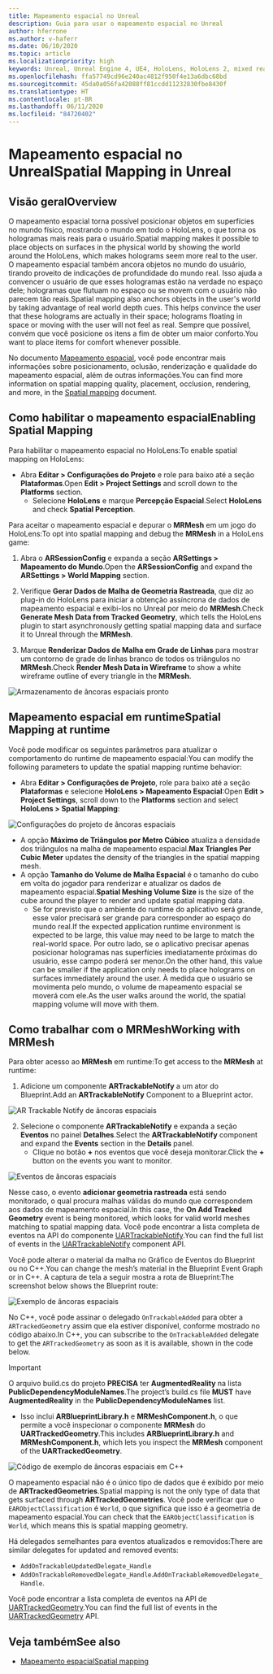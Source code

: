```yaml
---
title: Mapeamento espacial no Unreal
description: Guia para usar o mapeamento espacial no Unreal
author: hferrone
ms.author: v-haferr
ms.date: 06/10/2020
ms.topic: article
ms.localizationpriority: high
keywords: Unreal, Unreal Engine 4, UE4, HoloLens, HoloLens 2, mixed reality, development, features, documentation, guides, holograms, spatial mapping
ms.openlocfilehash: ffa57749cd96e240ac4812f950f4e13a6dbc68bd
ms.sourcegitcommit: 45da0a056fa42088ff81ccdd11232830fbe8430f
ms.translationtype: HT
ms.contentlocale: pt-BR
ms.lasthandoff: 06/11/2020
ms.locfileid: "84720402"
---
```

# <a name="spatial-mapping-in-unreal"></a><span data-ttu-id="2dd79-104">Mapeamento espacial no Unreal</span><span class="sxs-lookup"><span data-stu-id="2dd79-104">Spatial Mapping in Unreal</span></span>

## <a name="overview"></a><span data-ttu-id="2dd79-105">Visão geral</span><span class="sxs-lookup"><span data-stu-id="2dd79-105">Overview</span></span>
<span data-ttu-id="2dd79-106">O mapeamento espacial torna possível posicionar objetos em superfícies no mundo físico, mostrando o mundo em todo o HoloLens, o que torna os hologramas mais reais para o usuário.</span><span class="sxs-lookup"><span data-stu-id="2dd79-106">Spatial mapping makes it possible to place objects on surfaces in the physical world by showing the world around the HoloLens, which makes holograms seem more real to the user.</span></span> <span data-ttu-id="2dd79-107">O mapeamento espacial também ancora objetos no mundo do usuário, tirando proveito de indicações de profundidade do mundo real. Isso ajuda a convencer o usuário de que esses hologramas estão na verdade no espaço dele; hologramas que flutuam no espaço ou se movem com o usuário não parecem tão reais.</span><span class="sxs-lookup"><span data-stu-id="2dd79-107">Spatial mapping also anchors objects in the user's world by taking advantage of real world depth cues. This helps convince the user that these holograms are actually in their space; holograms floating in space or moving with the user will not feel as real.</span></span> <span data-ttu-id="2dd79-108">Sempre que possível, convém que você posicione os itens a fim de obter um maior conforto.</span><span class="sxs-lookup"><span data-stu-id="2dd79-108">You want to place items for comfort whenever possible.</span></span>

<span data-ttu-id="2dd79-109">No documento [Mapeamento espacial](spatial-mapping.md), você pode encontrar mais informações sobre posicionamento, oclusão, renderização e qualidade do mapeamento espacial, além de outras informações.</span><span class="sxs-lookup"><span data-stu-id="2dd79-109">You can find more information on spatial mapping quality, placement, occlusion, rendering, and more, in the [Spatial mapping](spatial-mapping.md) document.</span></span>

## <a name="enabling-spatial-mapping"></a><span data-ttu-id="2dd79-110">Como habilitar o mapeamento espacial</span><span class="sxs-lookup"><span data-stu-id="2dd79-110">Enabling Spatial Mapping</span></span>

<span data-ttu-id="2dd79-111">Para habilitar o mapeamento espacial no HoloLens:</span><span class="sxs-lookup"><span data-stu-id="2dd79-111">To enable spatial mapping on HoloLens:</span></span>
- <span data-ttu-id="2dd79-112">Abra **Editar > Configurações do Projeto** e role para baixo até a seção **Plataformas**.</span><span class="sxs-lookup"><span data-stu-id="2dd79-112">Open **Edit > Project Settings** and scroll down to the **Platforms** section.</span></span>    
    + <span data-ttu-id="2dd79-113">Selecione **HoloLens** e marque **Percepção Espacial**.</span><span class="sxs-lookup"><span data-stu-id="2dd79-113">Select **HoloLens** and check **Spatial Perception**.</span></span>

<span data-ttu-id="2dd79-114">Para aceitar o mapeamento espacial e depurar o **MRMesh** em um jogo do HoloLens:</span><span class="sxs-lookup"><span data-stu-id="2dd79-114">To opt into spatial mapping and debug the **MRMesh** in a HoloLens game:</span></span>
1. <span data-ttu-id="2dd79-115">Abra o **ARSessionConfig** e expanda a seção **ARSettings > Mapeamento do Mundo**.</span><span class="sxs-lookup"><span data-stu-id="2dd79-115">Open the **ARSessionConfig** and expand the **ARSettings > World Mapping** section.</span></span> 

2. <span data-ttu-id="2dd79-116">Verifique **Gerar Dados de Malha de Geometria Rastreada**, que diz ao plug-in do HoloLens para iniciar a obtenção assíncrona de dados de mapeamento espacial e exibi-los no Unreal por meio do **MRMesh**.</span><span class="sxs-lookup"><span data-stu-id="2dd79-116">Check **Generate Mesh Data from Tracked Geometry**, which tells the HoloLens plugin to start asynchronously getting spatial mapping data and surface it to Unreal through the **MRMesh**.</span></span> 
3. <span data-ttu-id="2dd79-117">Marque **Renderizar Dados de Malha em Grade de Linhas** para mostrar um contorno de grade de linhas branco de todos os triângulos no **MRMesh**.</span><span class="sxs-lookup"><span data-stu-id="2dd79-117">Check **Render Mesh Data in Wireframe** to show a white wireframe outline of every triangle in the **MRMesh**.</span></span> 

![Armazenamento de âncoras espaciais pronto](images/unreal-spatialmapping-arsettings.PNG)


## <a name="spatial-mapping-at-runtime"></a><span data-ttu-id="2dd79-119">Mapeamento espacial em runtime</span><span class="sxs-lookup"><span data-stu-id="2dd79-119">Spatial Mapping at runtime</span></span>
<span data-ttu-id="2dd79-120">Você pode modificar os seguintes parâmetros para atualizar o comportamento do runtime de mapeamento espacial:</span><span class="sxs-lookup"><span data-stu-id="2dd79-120">You can modify the following parameters to update the spatial mapping runtime behavior:</span></span>

- <span data-ttu-id="2dd79-121">Abra **Editar > Configurações de Projeto**, role para baixo até a seção **Plataformas** e selecione **HoloLens > Mapeamento Espacial**:</span><span class="sxs-lookup"><span data-stu-id="2dd79-121">Open **Edit > Project Settings**, scroll down to the **Platforms** section and select **HoloLens > Spatial Mapping**:</span></span> 

![Configurações do projeto de âncoras espaciais](images/unreal-spatialmapping-projectsettings.PNG)

- <span data-ttu-id="2dd79-123">A opção **Máximo de Triângulos por Metro Cúbico** atualiza a densidade dos triângulos na malha de mapeamento espacial.</span><span class="sxs-lookup"><span data-stu-id="2dd79-123">**Max Triangles Per Cubic Meter** updates the density of the triangles in the spatial mapping mesh.</span></span>  
- <span data-ttu-id="2dd79-124">A opção **Tamanho do Volume de Malha Espacial** é o tamanho do cubo em volta do jogador para renderizar e atualizar os dados de mapeamento espacial.</span><span class="sxs-lookup"><span data-stu-id="2dd79-124">**Spatial Meshing Volume Size** is the size of the cube around the player to render and update spatial mapping data.</span></span>  
    + <span data-ttu-id="2dd79-125">Se for previsto que o ambiente do runtime do aplicativo será grande, esse valor precisará ser grande para corresponder ao espaço do mundo real.</span><span class="sxs-lookup"><span data-stu-id="2dd79-125">If the expected application runtime environment is expected to be large, this value may need to be large to match the real-world space.</span></span>  <span data-ttu-id="2dd79-126">Por outro lado, se o aplicativo precisar apenas posicionar hologramas nas superfícies imediatamente próximas do usuário, esse campo poderá ser menor.</span><span class="sxs-lookup"><span data-stu-id="2dd79-126">On the other hand, this value can be smaller if the application only needs to place holograms on surfaces immediately around the user.</span></span> <span data-ttu-id="2dd79-127">À medida que o usuário se movimenta pelo mundo, o volume de mapeamento espacial se moverá com ele.</span><span class="sxs-lookup"><span data-stu-id="2dd79-127">As the user walks around the world, the spatial mapping volume will move with them.</span></span> 

## <a name="working-with-mrmesh"></a><span data-ttu-id="2dd79-128">Como trabalhar com o MRMesh</span><span class="sxs-lookup"><span data-stu-id="2dd79-128">Working with MRMesh</span></span>
<span data-ttu-id="2dd79-129">Para obter acesso ao **MRMesh** em runtime:</span><span class="sxs-lookup"><span data-stu-id="2dd79-129">To get access to the **MRMesh** at runtime:</span></span>
1. <span data-ttu-id="2dd79-130">Adicione um componente **ARTrackableNotify** a um ator do Blueprint.</span><span class="sxs-lookup"><span data-stu-id="2dd79-130">Add an **ARTrackableNotify** Component to a Blueprint actor.</span></span> 

![AR Trackable Notify de âncoras espaciais](images/unreal-spatialmapping-artrackablenotify.PNG)

2. <span data-ttu-id="2dd79-132">Selecione o componente **ARTrackableNotify** e expanda a seção **Eventos** no painel **Detalhes**.</span><span class="sxs-lookup"><span data-stu-id="2dd79-132">Select the **ARTrackableNotify** component and expand the **Events** section in the **Details** panel.</span></span> 
    - <span data-ttu-id="2dd79-133">Clique no botão **+** nos eventos que você deseja monitorar.</span><span class="sxs-lookup"><span data-stu-id="2dd79-133">Click the **+** button on the events you want to monitor.</span></span> 

![Eventos de âncoras espaciais](images/unreal-spatialmapping-events.PNG)

<span data-ttu-id="2dd79-135">Nesse caso, o evento **adicionar geometria rastreada** está sendo monitorado, o qual procura malhas válidas do mundo que correspondem aos dados de mapeamento espacial.</span><span class="sxs-lookup"><span data-stu-id="2dd79-135">In this case, the **On Add Tracked Geometry** event is being monitored, which looks for valid world meshes matching to spatial mapping data.</span></span> <span data-ttu-id="2dd79-136">Você pode encontrar a lista completa de eventos na API do componente [UARTrackableNotify](https://docs.unrealengine.com/API/Runtime/AugmentedReality/UARTrackableNotifyComponent/index.html).</span><span class="sxs-lookup"><span data-stu-id="2dd79-136">You can find the full list of events in the [UARTrackableNotify](https://docs.unrealengine.com/API/Runtime/AugmentedReality/UARTrackableNotifyComponent/index.html) component API.</span></span> 

<span data-ttu-id="2dd79-137">Você pode alterar o material da malha no Gráfico de Eventos do Blueprint ou no C++.</span><span class="sxs-lookup"><span data-stu-id="2dd79-137">You can change the mesh’s material in the Blueprint Event Graph or in C++.</span></span> <span data-ttu-id="2dd79-138">A captura de tela a seguir mostra a rota de Blueprint:</span><span class="sxs-lookup"><span data-stu-id="2dd79-138">The screenshot below shows the Blueprint route:</span></span> 

![Exemplo de âncoras espaciais](images/unreal-spatialmapping-example.PNG)

<span data-ttu-id="2dd79-140">No C++, você pode assinar o delegado `OnTrackableAdded` para obter a `ARTrackedGeometry` assim que ela estiver disponível, conforme mostrado no código abaixo.</span><span class="sxs-lookup"><span data-stu-id="2dd79-140">In C++, you can subscribe to the `OnTrackableAdded` delegate to get the `ARTrackedGeometry` as soon as it is available, shown in the code below.</span></span> 

> [!IMPORTANT]
> <span data-ttu-id="2dd79-141">O arquivo build.cs do projeto **PRECISA** ter **AugmentedReality** na lista **PublicDependencyModuleNames**.</span><span class="sxs-lookup"><span data-stu-id="2dd79-141">The project’s build.cs file **MUST** have **AugmentedReality** in the **PublicDependencyModuleNames** list.</span></span>
> - <span data-ttu-id="2dd79-142">Isso inclui **ARBlueprintLibrary.h** e **MRMeshComponent.h**, o que permite a você inspecionar o componente **MRMesh** do **UARTrackedGeometry**.</span><span class="sxs-lookup"><span data-stu-id="2dd79-142">This includes **ARBlueprintLibrary.h** and **MRMeshComponent.h**, which lets you inspect the **MRMesh** component of the **UARTrackedGeometry**.</span></span> 

![Código de exemplo de âncoras espaciais em C++](images/unreal-spatialmapping-examplecode.PNG)

<span data-ttu-id="2dd79-144">O mapeamento espacial não é o único tipo de dados que é exibido por meio de **ARTrackedGeometries**.</span><span class="sxs-lookup"><span data-stu-id="2dd79-144">Spatial mapping is not the only type of data that gets surfaced through **ARTrackedGeometries**.</span></span> <span data-ttu-id="2dd79-145">Você pode verificar que o `EARObjectClassification` é `World`, o que significa que isso é a geometria de mapeamento espacial.</span><span class="sxs-lookup"><span data-stu-id="2dd79-145">You can check that the `EARObjectClassification` is `World`, which means this is spatial mapping geometry.</span></span> 

<span data-ttu-id="2dd79-146">Há delegados semelhantes para eventos atualizados e removidos:</span><span class="sxs-lookup"><span data-stu-id="2dd79-146">There are similar delegates for updated and removed events:</span></span> 
- `AddOnTrackableUpdatedDelegate_Handle` 
- <span data-ttu-id="2dd79-147">`AddOnTrackableRemovedDelegate_Handle`.</span><span class="sxs-lookup"><span data-stu-id="2dd79-147">`AddOnTrackableRemovedDelegate_Handle`.</span></span> 

<span data-ttu-id="2dd79-148">Você pode encontrar a lista completa de eventos na API de [UARTrackedGeometry](https://docs.unrealengine.com/API/Runtime/AugmentedReality/UARTrackedGeometry/index.html).</span><span class="sxs-lookup"><span data-stu-id="2dd79-148">You can find the full list of events in the [UARTrackedGeometry](https://docs.unrealengine.com/API/Runtime/AugmentedReality/UARTrackedGeometry/index.html) API.</span></span>

## <a name="see-also"></a><span data-ttu-id="2dd79-149">Veja também</span><span class="sxs-lookup"><span data-stu-id="2dd79-149">See also</span></span>
* [<span data-ttu-id="2dd79-150">Mapeamento espacial</span><span class="sxs-lookup"><span data-stu-id="2dd79-150">Spatial mapping</span></span>](spatial-mapping.md)
